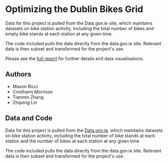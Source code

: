
# Optimizing the Dublin Bikes Grid

Data for this project is pulled from the Data.gov.ie site, which maintains datasets on bike station activity, including the total number of bikes and empty bike stands at each station at any given time.

The code included pulls the data directly from the data.gov.ie site. Relevant data is then subset and transformed for the project's use. 

Please see the [full report](https://drive.google.com/file/d/1jAIjHQQxbJbmstnbErfZckOt2P0n36Cg/view?usp=sharing) for further details and data visualisations.  


## Authors

- Mason Ricci 
- Criothann Morrison
- Tianmin Zhang
- Zhipeng Lin



## Data and Code 

Data for this project is pulled from the [Data.gov.ie](https://data.gov.ie/dataset/dublinbikes-api), which maintains datasets on bike station activity, including the total number of bike stands at each station and the number of bikes at each station at any given time.

The code included pulls the data directly from the data.gov.ie site. Relevant data is then subset and transformed for the project's use. 

